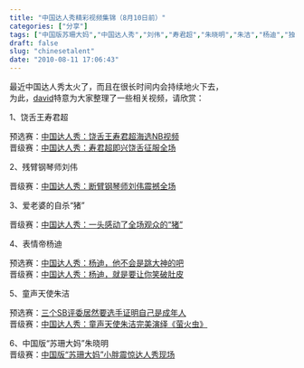 ```yaml
---
title: "中国达人秀精彩视频集锦（8月10日前）"
categories: ["分享"]
tags: ["中国版苏珊大妈","中国达人秀","刘伟","寿君超","朱晓明","朱洁","杨迪","独臂钢琴","表情帝"]
draft: false
slug: "chinesetalent"
date: "2010-08-11 17:06:43"
---
```


<p>最近中国达人秀太火了，而且在很长时间内会持续地火下去，<br />
为此，<a href="http://www.jiubird.com" target="_blank">david</a>特意为大家整理了一些相关视频，请欣赏：</p>
<p>1、饶舌王寿君超</p>
<p>预选赛：<a href="http://v.youku.com/v_show/id_XMTk0NjA5NTQ0.html" target="_blank">中国达人秀：饶舌王寿君超海选NB视频</a><br />
 晋级赛：<a href="http://v.youku.com/v_show/id_XMTk0NTY1Mzg4.html" target="_blank">中国达人秀：寿君超即兴饶舌征服全场</a></p>
<p>2、残臂钢琴师刘伟</p>
<p>晋级赛：<a href="http://v.youku.com/v_show/id_XMTk2NTYyNjUy.html" target="_blank">中国达人秀：断臂钢琴师刘伟震撼全场</a></p>
<p>3、爱老婆的自杀“猪”</p>
<p>晋级赛：<a href="http://v.youku.com/v_show/id_XMTk2NDIxODI0.html" target="_blank">中国达人秀：一头感动了全场观众的“猪”</a></p>
<p>4、表情帝杨迪</p>
<p>预选赛：<a href="http://www.tudou.com/programs/view/PA28ORhhWxY" target="_blank">中国达人秀：杨迪，他不会是跳大神的吧</a><br />
 晋级赛：<a href="http://v.youku.com/v_show/id_XMTk0NTYxMzQ4.html" target="_blank">中国达人秀：杨迪，就是要让你笑破肚皮</a></p>
<p>5、童声天使朱洁</p>
<p>预选赛：<a href="http://v.youku.com/v_show/id_XMTgwMTQyNDEy.html" target="_blank">三个SB评委居然要选手证明自己是成年人</a><br />
 晋级赛：<a href="http://v.youku.com/v_show/id_XMTkyNzgxMDI0.html" target="_blank">中国达人秀：童声天使朱洁完美演绎《萤火虫》</a></p>
<p>6、中国版“苏珊大妈”朱晓明<br />
 晋级赛：<a href="http://v.youku.com/v_show/id_XMTk5MDE5MTk2.html" target="_blank">中国版“苏珊大妈”小胖震惊达人秀现场</a></p>
